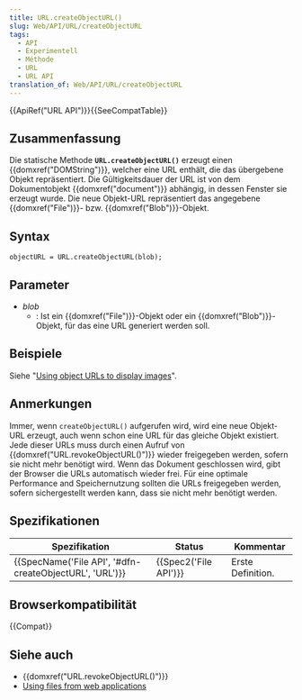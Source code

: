 ```yaml
---
title: URL.createObjectURL()
slug: Web/API/URL/createObjectURL
tags:
  - API
  - Experimentell
  - Méthode
  - URL
  - URL API
translation_of: Web/API/URL/createObjectURL
---
```

{{ApiRef("URL API")}}{{SeeCompatTable}}

## Zusammenfassung

Die statische Methode **`URL.createObjectURL()`** erzeugt einen {{domxref("DOMString")}}, welcher eine URL enthält, die das übergebene Objekt repräsentiert. Die Gültigkeitsdauer der URL ist von dem Dokumentobjekt {{domxref("document")}} abhängig, in dessen Fenster sie erzeugt wurde. Die neue Objekt-URL repräsentiert das angegebene {{domxref("File")}}- bzw. {{domxref("Blob")}}-Objekt.

## Syntax

    objectURL = URL.createObjectURL(blob);

## Parameter

- _blob_
  - : Ist ein {{domxref("File")}}-Objekt oder ein {{domxref("Blob")}}-Objekt, für das eine URL generiert werden soll.

## Beispiele

Siehe "[Using object URLs to display images](/de/docs/Using_files_from_web_applications#Example_Using_object_URLs_to_display_images "https://developer.mozilla.org/en/Using_files_from_web_applications#Example:_Using_object_URLs_to_display_images")".

## Anmerkungen

Immer, wenn `createObjectURL()` aufgerufen wird, wird eine neue Objekt-URL erzeugt, auch wenn schon eine URL für das gleiche Objekt existiert. Jede dieser URLs muss durch einen Aufruf von {{domxref("URL.revokeObjectURL()")}} wieder freigegeben werden, sofern sie nicht mehr benötigt wird. Wenn das Dokument geschlossen wird, gibt der Browser die URLs automatisch wieder frei. Für eine optimale Performance and Speichernutzung sollten die URLs freigegeben werden, sofern sichergestellt werden kann, dass sie nicht mehr benötigt werden.

## Spezifikationen

| Spezifikation                                                            | Status                       | Kommentar         |
| ------------------------------------------------------------------------ | ---------------------------- | ----------------- |
| {{SpecName('File API', '#dfn-createObjectURL', 'URL')}} | {{Spec2('File API')}} | Erste Definition. |

## Browserkompatibilität

{{Compat}}

## Siehe auch

- {{domxref("URL.revokeObjectURL()")}}
- [Using files from web applications](/de/docs/Using_files_from_web_applications "Using files from web applications")
